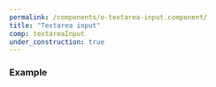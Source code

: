 ```yaml
---
permalink: /components/o-textarea-input.component/
title: "Textarea input"
comp: textareaInput
under_construction: true
---
```


 <h3 class="grey-color">Example</h3>

```html

``` 
